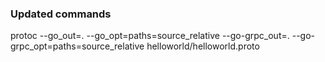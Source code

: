 ### Updated commands 

protoc --go_out=. --go_opt=paths=source_relative --go-grpc_out=. --go-grpc_opt=paths=source_relative helloworld/helloworld.proto